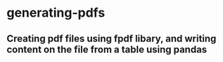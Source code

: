 # generating-pdfs
## Creating pdf files using fpdf libary, and writing content on the file from a table using pandas   


